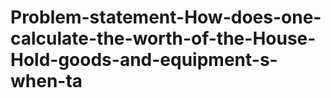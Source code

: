 # Problem-statement-How-does-one-calculate-the-worth-of-the-House-Hold-goods-and-equipment-s-when-ta